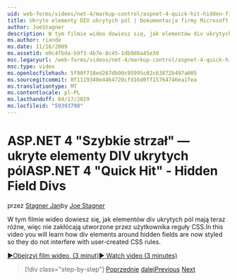 ```yaml
---
uid: web-forms/videos/net-4/markup-control/aspnet-4-quick-hit-hidden-field-divs
title: Ukryte elementy DIV ukrytych pól | Dokumentacja firmy Microsoft
author: JoeStagner
description: W tym filmie wideo dowiesz się, jak elementów div ukrytych pól mają teraz różne, więc nie zakłócają utworzone przez użytkownika reguły CSS.
ms.author: riande
ms.date: 11/16/2009
ms.assetid: e0c4fbda-b9f3-4b7e-8c45-1db9d8a45e39
msc.legacyurl: /web-forms/videos/net-4/markup-control/aspnet-4-quick-hit-hidden-field-divs
msc.type: video
ms.openlocfilehash: 5f90f718ed267db90c95995c02c63872b497a005
ms.sourcegitcommit: 0f1119340e4464720cfd16d0ff15764746ea1fea
ms.translationtype: MT
ms.contentlocale: pl-PL
ms.lasthandoff: 04/17/2019
ms.locfileid: "59393798"
---
```

# <a name="aspnet-4-quick-hit---hidden-field-divs"></a><span data-ttu-id="475fd-103">ASP.NET 4 "Szybkie strzał" — ukryte elementy DIV ukrytych pól</span><span class="sxs-lookup"><span data-stu-id="475fd-103">ASP.NET 4 "Quick Hit" - Hidden Field Divs</span></span>

<span data-ttu-id="475fd-104">przez [Stagner Jan](https://github.com/JoeStagner)</span><span class="sxs-lookup"><span data-stu-id="475fd-104">by [Joe Stagner](https://github.com/JoeStagner)</span></span>

<span data-ttu-id="475fd-105">W tym filmie wideo dowiesz się, jak elementów div ukrytych pól mają teraz różne, więc nie zakłócają utworzone przez użytkownika reguły CSS.</span><span class="sxs-lookup"><span data-stu-id="475fd-105">In this video you will learn how div elements around hidden fields are now styled so they do not interfere with user-created CSS rules.</span></span>

[<span data-ttu-id="475fd-106">&#9654;Obejrzyj film wideo, (3 minut)</span><span class="sxs-lookup"><span data-stu-id="475fd-106">&#9654; Watch video (3 minutes)</span></span>](https://channel9.msdn.com/Blogs/ASP-NET-Site-Videos/aspnet-4-quick-hit-hidden-field-divs)

> [!div class="step-by-step"]
> <span data-ttu-id="475fd-107">[Poprzednie](aspnet-4-quick-hit-tableless-menu-control.md)
> [dalej](aspnet-4-quick-hit-disabled-control-styling.md)</span><span class="sxs-lookup"><span data-stu-id="475fd-107">[Previous](aspnet-4-quick-hit-tableless-menu-control.md)
[Next](aspnet-4-quick-hit-disabled-control-styling.md)</span></span>
